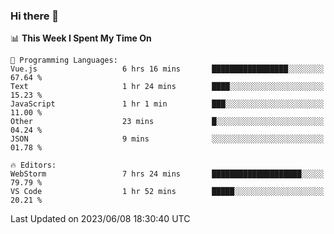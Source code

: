 ### Hi there 👋

<!--
**asdf12303116/asdf12303116** is a ✨ _special_ ✨ repository because its `README.md` (this file) appears on your GitHub profile.

Here are some ideas to get you started:

- 🔭 I’m currently working on ...
- 🌱 I’m currently learning ...
- 👯 I’m looking to collaborate on ...
- 🤔 I’m looking for help with ...
- 💬 Ask me about ...
- 📫 How to reach me: ...
- 😄 Pronouns: ...
- ⚡ Fun fact: ...
-->

<!--START_SECTION:waka-->
📊 **This Week I Spent My Time On** 

```text
💬 Programming Languages: 
Vue.js                   6 hrs 16 mins       █████████████████░░░░░░░░   67.64 % 
Text                     1 hr 24 mins        ████░░░░░░░░░░░░░░░░░░░░░   15.23 % 
JavaScript               1 hr 1 min          ███░░░░░░░░░░░░░░░░░░░░░░   11.00 % 
Other                    23 mins             █░░░░░░░░░░░░░░░░░░░░░░░░   04.24 % 
JSON                     9 mins              ░░░░░░░░░░░░░░░░░░░░░░░░░   01.78 % 

🔥 Editors: 
WebStorm                 7 hrs 24 mins       ████████████████████░░░░░   79.79 % 
VS Code                  1 hr 52 mins        █████░░░░░░░░░░░░░░░░░░░░   20.21 % 
```


 Last Updated on 2023/06/08 18:30:40 UTC
<!--END_SECTION:waka-->
